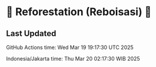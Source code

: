 
# 🌳 Reforestation (Reboisasi) 🌲

## Last Updated

GitHub Actions time: Wed Mar 19 19:17:30 UTC 2025

Indonesia/Jakarta time: Thu Mar 20 02:17:30 WIB 2025
